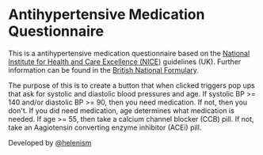 # Antihypertensive Medication Questionnaire
This is a antihypertensive medication questionnaire based on the [National Institute for Health and Care Excellence (NICE)](https://www.nice.org.uk/) guidelines (UK). Further information can be found in the [British National Formulary](https://bnf.nice.org.uk/treatment-summary/hypertension.html).

The purpose of this is to create a button that when clicked triggers pop ups that ask for systolic and diastolic blood pressures and age. If systolic BP >= 140 and/or diastolic BP >= 90, then you need medication. If not, then you don't. If you did need medication, age determines what medication is needed. If age >= 55, then take a calcium channel blocker (CCB) pill. If not, take an Aagiotensin converting enzyme inhibitor (ACEi) pill.

Developed by [@helenism](https://github.com/helenism)
